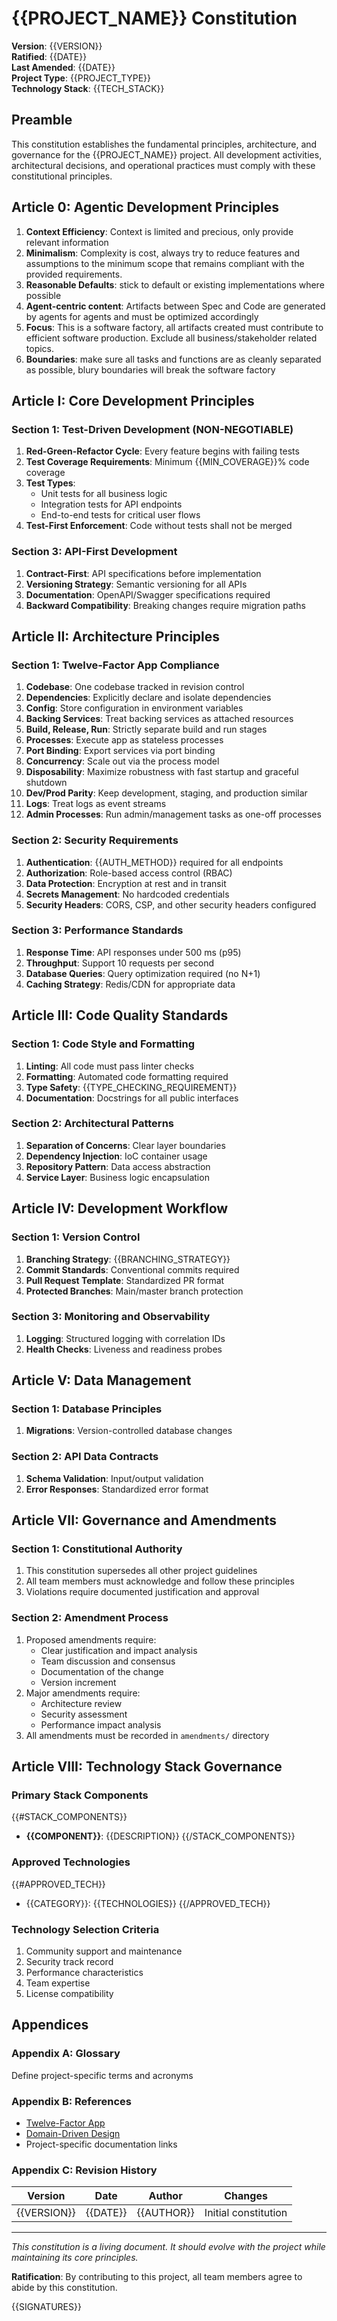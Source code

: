 # {{PROJECT_NAME}} Constitution

**Version**: {{VERSION}}  
**Ratified**: {{DATE}}  
**Last Amended**: {{DATE}}  
**Project Type**: {{PROJECT_TYPE}}  
**Technology Stack**: {{TECH_STACK}}

## Preamble

This constitution establishes the fundamental principles, architecture, and governance for the {{PROJECT_NAME}} project. All development activities, architectural decisions, and operational practices must comply with these constitutional principles.

## Article 0: Agentic Development Principles
1. **Context Efficiency**: Context is limited and precious, only provide relevant information
2. **Minimalism**: Complexity is cost, always try to reduce features and assumptions to the minimum scope that remains compliant with the provided requirements.
3. **Reasonable Defaults**: stick to default or existing implementations where possible
4. **Agent-centric content**: Artifacts between Spec and Code are generated by agents for agents and must be optimized accordingly
5. **Focus**: This is a software factory, all artifacts created must contribute to efficient software production. Exclude all business/stakeholder related topics.
6. **Boundaries**: make sure all tasks and functions are as cleanly separated as possible, blury boundaries will break the software factory

## Article I: Core Development Principles

### Section 1: Test-Driven Development (NON-NEGOTIABLE)
1. **Red-Green-Refactor Cycle**: Every feature begins with failing tests
2. **Test Coverage Requirements**: Minimum {{MIN_COVERAGE}}% code coverage
3. **Test Types**:
   - Unit tests for all business logic
   - Integration tests for API endpoints
   - End-to-end tests for critical user flows
4. **Test-First Enforcement**: Code without tests shall not be merged

### Section 3: API-First Development
1. **Contract-First**: API specifications before implementation
2. **Versioning Strategy**: Semantic versioning for all APIs
3. **Documentation**: OpenAPI/Swagger specifications required
4. **Backward Compatibility**: Breaking changes require migration paths

## Article II: Architecture Principles

### Section 1: Twelve-Factor App Compliance
1. **Codebase**: One codebase tracked in revision control
2. **Dependencies**: Explicitly declare and isolate dependencies
3. **Config**: Store configuration in environment variables
4. **Backing Services**: Treat backing services as attached resources
5. **Build, Release, Run**: Strictly separate build and run stages
6. **Processes**: Execute app as stateless processes
7. **Port Binding**: Export services via port binding
8. **Concurrency**: Scale out via the process model
9. **Disposability**: Maximize robustness with fast startup and graceful shutdown
10. **Dev/Prod Parity**: Keep development, staging, and production similar
11. **Logs**: Treat logs as event streams
12. **Admin Processes**: Run admin/management tasks as one-off processes

### Section 2: Security Requirements
1. **Authentication**: {{AUTH_METHOD}} required for all endpoints
2. **Authorization**: Role-based access control (RBAC)
3. **Data Protection**: Encryption at rest and in transit
4. **Secrets Management**: No hardcoded credentials
5. **Security Headers**: CORS, CSP, and other security headers configured

### Section 3: Performance Standards
1. **Response Time**: API responses under 500 ms (p95)
2. **Throughput**: Support 10 requests per second
3. **Database Queries**: Query optimization required (no N+1)
4. **Caching Strategy**: Redis/CDN for appropriate data

## Article III: Code Quality Standards

### Section 1: Code Style and Formatting
1. **Linting**: All code must pass linter checks
2. **Formatting**: Automated code formatting required
3. **Type Safety**: {{TYPE_CHECKING_REQUIREMENT}}
4. **Documentation**: Docstrings for all public interfaces

### Section 2: Architectural Patterns
1. **Separation of Concerns**: Clear layer boundaries
2. **Dependency Injection**: IoC container usage
3. **Repository Pattern**: Data access abstraction
4. **Service Layer**: Business logic encapsulation

## Article IV: Development Workflow

### Section 1: Version Control
1. **Branching Strategy**: {{BRANCHING_STRATEGY}}
2. **Commit Standards**: Conventional commits required
3. **Pull Request Template**: Standardized PR format
4. **Protected Branches**: Main/master branch protection

### Section 3: Monitoring and Observability
1. **Logging**: Structured logging with correlation IDs
5. **Health Checks**: Liveness and readiness probes

## Article V: Data Management

### Section 1: Database Principles
1. **Migrations**: Version-controlled database changes

### Section 2: API Data Contracts
1. **Schema Validation**: Input/output validation
2. **Error Responses**: Standardized error format

## Article VII: Governance and Amendments

### Section 1: Constitutional Authority
1. This constitution supersedes all other project guidelines
2. All team members must acknowledge and follow these principles
3. Violations require documented justification and approval

### Section 2: Amendment Process
1. Proposed amendments require:
   - Clear justification and impact analysis
   - Team discussion and consensus
   - Documentation of the change
   - Version increment
2. Major amendments require:
   - Architecture review
   - Security assessment
   - Performance impact analysis
3. All amendments must be recorded in `amendments/` directory

## Article VIII: Technology Stack Governance

### Primary Stack Components
{{#STACK_COMPONENTS}}
- **{{COMPONENT}}**: {{DESCRIPTION}}
{{/STACK_COMPONENTS}}

### Approved Technologies
{{#APPROVED_TECH}}
- {{CATEGORY}}: {{TECHNOLOGIES}}
{{/APPROVED_TECH}}

### Technology Selection Criteria
1. Community support and maintenance
2. Security track record
3. Performance characteristics
4. Team expertise
5. License compatibility

## Appendices

### Appendix A: Glossary
Define project-specific terms and acronyms

### Appendix B: References
- [Twelve-Factor App](https://12factor.net/)
- [Domain-Driven Design](https://dddcommunity.org/)
- Project-specific documentation links

### Appendix C: Revision History
| Version | Date | Author | Changes |
|---------|------|--------|---------|
| {{VERSION}} | {{DATE}} | {{AUTHOR}} | Initial constitution |

---

*This constitution is a living document. It should evolve with the project while maintaining its core principles.*

**Ratification**: By contributing to this project, all team members agree to abide by this constitution.

{{SIGNATURES}}